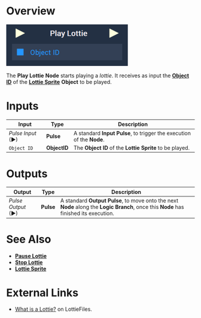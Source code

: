 # Overview

![The Play Lottie Node.](../../../.gitbook/assets/node-play-lottie.png)

The **Play Lottie** **Node** starts playing a *lottie*. It receives as input the [**Object ID**](../../../objects-and-types/scene-objects/README.md#objects-in-logic) of the [**Lottie Sprite**](../../../objects-and-types/scene-objects/lottie-sprite.md) **Object** to be played.


# Inputs

|Input|Type|Description|
|---|---|---|
|*Pulse Input* (►)|**Pulse**|A standard **Input Pulse**, to trigger the execution of the **Node**.|
| `Object ID` | **ObjectID** | The **Object ID** of the **Lottie Sprite** to be played. |

# Outputs

|Output|Type|Description|
|---|---|---|
|*Pulse Output* (►)|**Pulse**|A standard **Output Pulse**, to move onto the next **Node** along the **Logic Branch**, once this **Node** has finished its execution.|


# See Also

* [**Pause Lottie**](pause-lottie.md)
* [**Stop Lottie**](stop-lottie.md)
* [**Lottie Sprite**](../../../objects-and-types/scene-objects/lottie-sprite.md)

# External Links

* [What is a Lottie?](https://lottiefiles.com/what-is-lottie) on LottieFiles.
